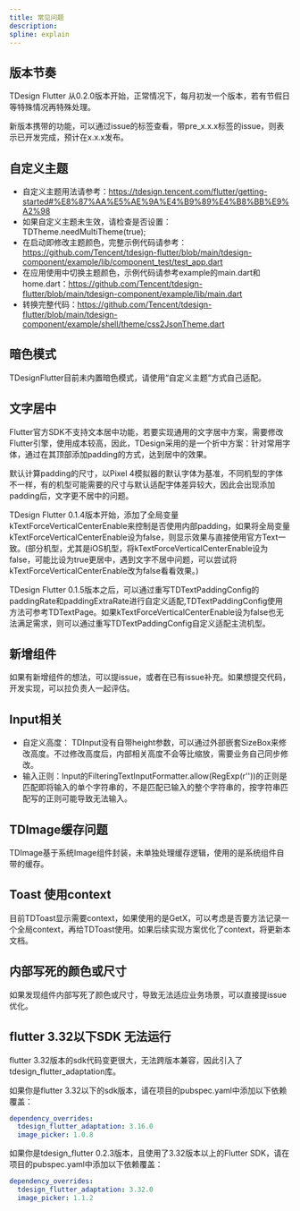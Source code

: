 ```yaml
---
title: 常见问题
description: 
spline: explain
---
```


## 版本节奏
TDesign Flutter 从0.2.0版本开始，正常情况下，每月初发一个版本，若有节假日等特殊情况再特殊处理。

新版本携带的功能，可以通过issue的标签查看，带pre_x.x.x标签的issue，则表示已开发完成，预计在x.x.x发布。

## 自定义主题
- 自定义主题用法请参考：https://tdesign.tencent.com/flutter/getting-started#%E8%87%AA%E5%AE%9A%E4%B9%89%E4%B8%BB%E9%A2%98
- 如果自定义主题未生效，请检查是否设置：TDTheme.needMultiTheme(true);
- 在启动即修改主题颜色，完整示例代码请参考：https://github.com/Tencent/tdesign-flutter/blob/main/tdesign-component/example/lib/component_test/test_app.dart
- 在应用使用中切换主题颜色，示例代码请参考example的main.dart和home.dart：https://github.com/Tencent/tdesign-flutter/blob/main/tdesign-component/example/lib/main.dart
- 转换完整代码：https://github.com/Tencent/tdesign-flutter/blob/main/tdesign-component/example/shell/theme/css2JsonTheme.dart

## 暗色模式
TDesignFlutter目前未内置暗色模式，请使用“自定义主题”方式自己适配。

## 文字居中
Flutter官方SDK不支持文本居中功能，若要实现通用的文字居中方案，需要修改Flutter引擎，使用成本较高，因此，TDesign采用的是一个折中方案：针对常用字体，通过在其顶部添加padding的方式，达到居中的效果。

默认计算padding的尺寸，以Pixel 4模拟器的默认字体为基准，不同机型的字体不一样，有的机型可能需要的尺寸与默认适配字体差异较大，因此会出现添加padding后，文字更不居中的问题。

TDesign Flutter 0.1.4版本开始，添加了全局变量kTextForceVerticalCenterEnable来控制是否使用内部padding，如果将全局变量kTextForceVerticalCenterEnable设为false，则显示效果与直接使用官方Text一致。(部分机型，尤其是iOS机型，将kTextForceVerticalCenterEnable设为false，可能比设为true更居中，遇到文字不居中问题，可以尝试将kTextForceVerticalCenterEnable改为false看看效果。)

TDesign Flutter 0.1.5版本之后，可以通过重写TDTextPaddingConfig的paddingRate和paddingExtraRate进行自定义适配,TDTextPaddingConfig使用方法可参考TDTextPage。如果kTextForceVerticalCenterEnable设为false也无法满足需求，则可以通过重写TDTextPaddingConfig自定义适配主流机型。

## 新增组件
如果有新增组件的想法，可以提issue，或者在已有issue补充。如果想提交代码，开发实现，可以拉负责人一起评估。

## Input相关
- 自定义高度： TDInput没有自带height参数，可以通过外部嵌套SizeBox来修改高度。不过修改高度后，内部相关高度不会等比缩放，需要业务自己同步修改。
- 输入正则：Input的FilteringTextInputFormatter.allow(RegExp(r''))的正则是匹配即将输入的单个字符串的，不是匹配已输入的整个字符串的，按字符串匹配写的正则可能导致无法输入。

## TDImage缓存问题
TDImage基于系统Image组件封装，未单独处理缓存逻辑，使用的是系统组件自带的缓存。

## Toast 使用context
目前TDToast显示需要context，如果使用的是GetX，可以考虑是否要方法记录一个全局context，再给TDToast使用。如果后续实现方案优化了context，将更新本文档。

## 内部写死的颜色或尺寸
如果发现组件内部写死了颜色或尺寸，导致无法适应业务场景，可以直接提issue优化。

## flutter 3.32以下SDK 无法运行
flutter 3.32版本的sdk代码变更很大，无法跨版本兼容，因此引入了tdesign_flutter_adaptation库。

如果你是flutter 3.32以下的sdk版本，请在项目的pubspec.yaml中添加以下依赖覆盖：
```yaml
dependency_overrides:
  tdesign_flutter_adaptation: 3.16.0
  image_picker: 1.0.8
```

如果你是tdesign_flutter 0.2.3版本，且使用了3.32版本以上的Flutter SDK，请在项目的pubspec.yaml中添加以下依赖覆盖：
```yaml
dependency_overrides:
  tdesign_flutter_adaptation: 3.32.0
  image_picker: 1.1.2
```
